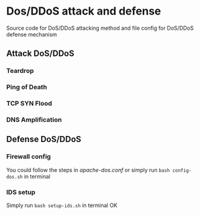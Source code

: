 # Dos/DDoS attack and defense
Source code for DoS/DDoS attacking method and file config for DoS/DDoS defense mechanism 
## Attack DoS/DDoS
### Teardrop
### Ping of Death
### TCP SYN Flood
### DNS Amplification
## Defense DoS/DDoS
### Firewall config
You could follow the steps in *apache-dos.conf* or simply run `bash config-dos.sh` in terminal
### IDS setup
Simply run `bash setup-ids.sh` in terminal
OK